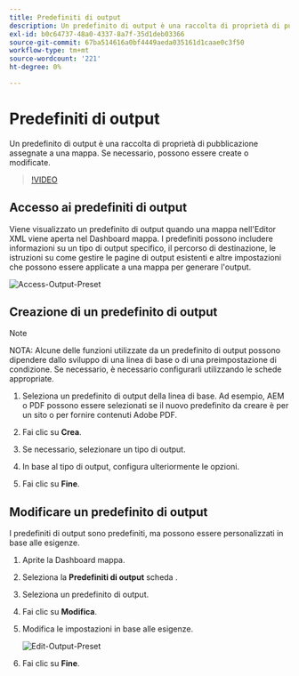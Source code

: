 ```yaml
---
title: Predefiniti di output
description: Un predefinito di output è una raccolta di proprietà di pubblicazione assegnate a una mappa
exl-id: b0c64737-48a0-4337-8a7f-35d1deb03366
source-git-commit: 67ba514616a0bf4449aeda035161d1caae0c3f50
workflow-type: tm+mt
source-wordcount: '221'
ht-degree: 0%

---
```


# Predefiniti di output

Un predefinito di output è una raccolta di proprietà di pubblicazione assegnate a una mappa. Se necessario, possono essere create o modificate.

>[!VIDEO](https://video.tv.adobe.com/v/338989?quality=12&learn=on)

## Accesso ai predefiniti di output

Viene visualizzato un predefinito di output quando una mappa nell&#39;Editor XML viene aperta nel Dashboard mappa. I predefiniti possono includere informazioni su un tipo di output specifico, il percorso di destinazione, le istruzioni su come gestire le pagine di output esistenti e altre impostazioni che possono essere applicate a una mappa per generare l&#39;output.

![Access-Output-Preset](images/access-output-presets.png)

## Creazione di un predefinito di output

>[!NOTE]
>
>NOTA: Alcune delle funzioni utilizzate da un predefinito di output possono dipendere dallo sviluppo di una linea di base o di una preimpostazione di condizione. Se necessario, è necessario configurarli utilizzando le schede appropriate.

1. Seleziona un predefinito di output della linea di base. Ad esempio, AEM o PDF possono essere selezionati se il nuovo predefinito da creare è per un sito o per fornire contenuti Adobe PDF.

1. Fai clic su **Crea**.

1. Se necessario, selezionare un tipo di output.

1. In base al tipo di output, configura ulteriormente le opzioni.

1. Fai clic su **Fine**.

## Modificare un predefinito di output

I predefiniti di output sono predefiniti, ma possono essere personalizzati in base alle esigenze.

1. Aprite la Dashboard mappa.

1. Seleziona la **Predefiniti di output** scheda .

1. Seleziona un predefinito di output.

1. Fai clic su **Modifica**.

1. Modifica le impostazioni in base alle esigenze.

   ![Edit-Output-Preset](images/edit-output-preset.png)

1. Fai clic su **Fine**.
